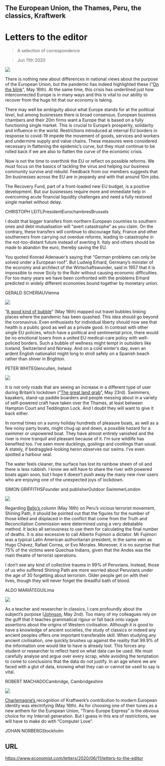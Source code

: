 ## The European Union, the Thames, Peru, the classics, Kraftwerk

# Letters to the editor

> A selection of correspondence

> Jun 11th 2020



![](./images/20200516_LDD002.jpg)

There is nothing new about differences in national views about the purpose of the European Union, but the pandemic has indeed highlighted these (“[On the blink](https://www.economist.com//leaders/2020/05/14/the-european-union-is-having-a-bad-crisis)”, May 16th). At the same time, this crisis has underlined just how interconnected Europe is in many ways and this is vital to our ability to recover from the huge hit that our economy is taking.

There may well be ambiguity about what Europe stands for at the political level, but among businesses there is broad consensus. European business chambers and their 20m firms want a Europe that is based on a fully functioning single market. This is crucial to Europe’s prosperity, solidarity and influence in the world. Restrictions introduced at internal EU borders in response to covid-19 impede the movement of goods, services and workers and undermine supply and value chains. These measures were considered necessary in flattening the epidemic’s curve, but they must continue to be rolled back if we are also to flatten the curve of the economic crisis.

Now is not the time to overthink the EU or reflect on possible reforms. We must focus on the basics of tackling the virus and helping our business community survive and rebuild. Feedback from our members suggests that 3m businesses across the EU are in jeopardy and with that around 10m jobs.

The Recovery Fund, part of a front-loaded new EU budget, is a positive development. But our businesses require more and immediate help in overcoming acute financial liquidity challenges and need a fully restored single market without delay.

CHRISTOPH LEITLPresidentEurochambresBrussels

I doubt that bigger transfers from northern European countries to southern ones and debt mutualisation will “avert catastrophe” as you claim. On the contrary, these transfers will continue to discourage Italy, France and other southerners from carrying out overdue reforms, leading to catastrophe in the not-too-distant future instead of averting it. Italy and others should be made to abandon the euro, thereby saving the EU.

You quoted Konrad Adenauer’s saying that “German problems can only be solved under a European roof”. But Ludwig Erhard, Germany’s minister of the economy and architect of the Wirtschaftswunder, said in 1957 that it is impossible to move Sicily to the Ruhr without causing economic difficulties. For too many years we have been confronted with the problems Erhard predicted in widely different economies bound together by monetary union.

GERALD SCHERIAUVienna



![](./images/20200516_FND001.jpg)

“[A good kind of bubble](https://www.economist.com//finance-and-economics/2020/05/14/could-travel-bubbles-offer-a-route-to-economic-recovery)” (May 16th) mapped out travel bubbles linking places where the pandemic has been quashed. This idea should go beyond the coronavirus. Even enthusiasts for individual liberty should now see that health is a public good as well as a private good. In contrast with other single EU policies, which have a political and sentimental price, there would be no emotional losers from a united EU medical-care policy with well-policed borders. Such a bubble of wellness might tempt in outsiders like Iceland, Switzerland and Norway. And on a cold winter’s day, even an ardent English nationalist might long to stroll safely on a Spanish beach rather than shiver in Brighton.

PETER WHITEGlencullen, Ireland



![](./images/20200523_BRP501_0.jpg)

It is not only roads that are seeing an increase in a different type of user during Britain’s lockdown (“[The great land grab](https://www.economist.com//britain/2020/05/23/walkers-and-cyclists-are-using-the-covid-19-crisis-to-swipe-road-space)”, May 23rd). Swimmers, kayakers, stand-up paddle boarders and people messing about in a variety of self-powered craft have taken over the Thames, at least between Hampton Court and Teddington Lock. And I doubt they will want to give it back either.

In normal times on a sunny holiday hundreds of pleasure boats, as well as a few noisy party boats, might chug up and down, a possible hazard for a swimmer or unpowered boat. They have almost entirely vanished and the river is more tranquil and pleasant because of it. I’m sure wildlife has benefited too. I’ve seen more ducklings, goslings and cootlings than usual. A stately, if bedraggled-looking heron observes our swims. I’ve even spotted a harbour seal.

The water feels cleaner, the surface has lost its rainbow sheen of oil and there is less rubbish. I know we will have to share the river with powered boats again soon, but I hope it doesn’t push away the many new river users who are enjoying one of the unexpected joys of lockdown.

SIMON GRIFFITHSFounder and publisherOutdoor SwimmerLondon



![](./images/20200516_AMD001.jpg)

Regarding [Bello’s ](https://www.economist.com//the-americas/2020/05/16/looking-back-on-perus-shining-path)column (May 16th) on Peru’s vicious terrorist movement, Shining Path, it should be pointed out that the figures for the number of those killed and displaced in the conflict that come from the Truth and Reconciliation Commission were determined using a very debatable method. It lacks all seriousness to use them for calculating the final number of deaths. It is also excessive to call Alberto Fujimori a dictator. Mr Fujimori was a typical Latin American authoritarian president, in the same vein as Hugo Chávez, Rafael Correa, or Evo Morales. Moreover, it is no surprise that 75% of the victims were Quechua Indians, given that the Andes was the main theatre of terrorist operations.

I don’t see any kind of collective trauma in 99% of Peruvians. Instead, those of us who suffered Shining Path are more worried about Peruvians under the age of 30 forgetting about terrorism. Older people get on with their lives, though they will never forget the dreadful bath of blood.

ALDO MARIÁTEGUILima



![](./images/20200502_BKD003.jpg)

As a teacher and researcher in classics, I care profoundly about the subject’s purpose ([Johnson](https://www.economist.com//books-and-arts/2020/04/30/the-real-reason-to-study-the-classics), May 2nd). Too many of my colleagues rely on the guff that it teaches grammatical rigour or fall back onto vague assertions about the origins of Western civilisation. Although it is good to have a knowledge of ancient societies, the study of classics or indeed any ancient peoples offers one important transferable skill. When studying any ancient civilisation, one quickly brushes up against the reality that 99.9% of the information one would like to have is already lost. This forces any student or researcher to reflect hard on what data can be used. We must carefully analyse and argue over every scrap, while avoiding the temptation to come to conclusions that the data do not justify. In an age where we are faced with a glut of data, knowing what they can or cannot be used to say is vital.

ROBERT MACHADOCambridge, Cambridgeshire



![](./images/20200516_EUD000.jpg)

[Charlemagne’s ](https://www.economist.com//europe/2020/05/16/the-enduring-influence-of-kraftwerk)recognition of Kraftwerk’s contribution to modern European identity was electrifying (May 16th). As for choosing one of their tunes as a new anthem for the European Union, “Trans-Europe Express” is the obvious choice for my Interrail generation. But I guess in this era of restrictions, we will have to make do with “Computer Love”.

JOHAN NORBERGStockholm

## URL

https://www.economist.com/letters/2020/06/11/letters-to-the-editor
